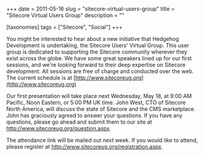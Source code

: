 +++
date = 2011-05-16
slug = "sitecore-virtual-users-group"
title = "Sitecore Virtual Users Group"
description = ""

[taxonomies]
tags = ["Sitecore", "Social"]
+++

You might be interested to hear about a new initiative that Hedgehog Development is undertaking, the Sitecore Users' Virtual Group. This user group is dedicated to supporting the Sitecore community wherever they exist across the globe. We have some great speakers lined up for our first sessions, and we're looking forward to their deep expertise on Sitecore development. All sessions are free of charge and conducted over the web. The current schedule is at [http://www.sitecoreug.org](http://www.sitecoreug.org)  

<!-- more -->

Our first presentation will take place next Wednesday, May 18, at 9:00 AM Pacific, Noon Eastern, or 5:00 PM UK time. John West, CTO of Sitecore North America, will discuss the state of Sitecore and the CMS marketplace. John has graciously agreed to answer your questions. If you have any questions, please go ahead and submit them to our site at http://www.sitecoreug.org/question.aspx.   

The attendance link will be mailed out next week. If you would like to attend, please register at http://www.sitecoreug.org/registration.aspx.